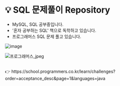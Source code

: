 # 💡 SQL 문제풀이 Repository

* MySQL, SQL 공부중입니다.
* '혼자 공부하는 SQL' 책으로 독학하고 있습니다.
* 프로그래머스 SQL 문제 풀고 있습니다.

![image](https://user-images.githubusercontent.com/115389344/235346550-6ec97f38-c40f-4b37-bf1d-48e38fdf2964.png)

![프로그래머스_jpeg](https://user-images.githubusercontent.com/115389344/220794417-3f41e0c1-40e4-480d-a9c5-fc2d14016f4d.jpeg)

<br>
👉 https://school.programmers.co.kr/learn/challenges?order=acceptance_desc&page=1&languages=java
